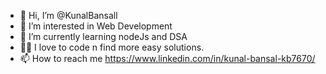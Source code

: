 - 👋 Hi, I’m @KunalBansall
- 👀 I’m interested in Web Development
- 🌱 I’m currently learning nodeJs and DSA
- 😮‍💨 I love to code n find more easy solutions.
- 📫 How to reach me https://www.linkedin.com/in/kunal-bansal-kb7670/

<!---
KunalBansall/KunalBansall is a ✨ special ✨ repository because its `README.md` (this file) appears on your GitHub profile.
You can click the Preview link to take a look at your changes.
--->
